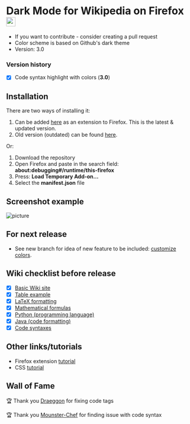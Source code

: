 # Dark Mode for Wikipedia on Firefox <img src="https://github.com/alfredhirschfeld/Dark-Mode-Wikipedia/blob/master/dark_wiki_icon.png" width="25" height="25">

* If you want to contribute - consider creating a pull request
* Color scheme is based on Github's dark theme
* Version: 3.0

### Version history
- [X] Code syntax highlight with colors (**3.0**)

## Installation
There are two ways of installing it:
1. Can be added [here](https://addons.mozilla.org/sv-SE/firefox/addon/dark-mode-for-wikipedia-latest/) as an extension to Firefox. This is the latest & updated version.
2. Old version (outdated) can be found [here](https://addons.mozilla.org/sv-SE/firefox/addon/dark-mode-for-wikipedia/).

Or:
1. Download the repository
2. Open Firefox and paste in the search field: **about:debugging#/runtime/this-firefox**
3. Press: **Load Temporary Add-on...**
4. Select the **manifest.json** file

## Screenshot example
![picture](https://github.com/alfredhirschfeld/Dark-Mode-Wikipedia/blob/master/screenshot.png)

## For next release
* See new branch for idea of new feature to be included: [customize colors](https://github.com/hirschan/Dark-Mode-Wikipedia/tree/customize-colors).

## Wiki checklist before release

- [X] [Basic Wiki site](https://en.wikipedia.org/wiki/Sweden)
- [X] [Table example](https://en.wikipedia.org/wiki/List_of_countries_by_total_health_expenditure_per_capita)
- [X] [LaTeX formatting](https://en.wikipedia.org/wiki/LaTeX)
- [X] [Mathematical formulas](https://en.wikipedia.org/wiki/Fraction)
- [X] [Python (programming language)](https://en.wikipedia.org/wiki/Python_(programming_language))
- [X] [Java (code formatting)](https://en.wikipedia.org/wiki/Java_(programming_language))
- [X] [Code syntaxes](https://en.wikipedia.org/wiki/%22Hello,_World!%22_program#Examples)

## Other links/tutorials

* Firefox extension [tutorial](https://www.youtube.com/watch?v=9NY3wx9iEzY&t=388s)
* CSS [tutorial](https://www.youtube.com/watch?v=1PnVor36_40&t=251s)

## Wall of Fame

🏆 Thank you [Draeggon](https://github.com/Draeggon) for fixing code tags

🏆 Thank you [Mounster-Chef](https://github.com/Mounster-Chef) for finding issue with code syntax

